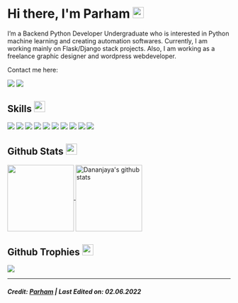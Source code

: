 <h1>Hi there, I'm Parham <img src="https://media.giphy.com/media/hvRJCLFzcasrR4ia7z/giphy.gif" width="25"></h1>   

I’m a Backend Python Developer Undergraduate who is interested in Python machine learning and creating automation softwares. Currently, I am working mainly on Flask/Django stack projects. Also, I am working as a freelance graphic designer and wordpress webdeveloper.

Contact me here: 

  <p>
    <a href="mailto:parhamdh100@gmail.com" target="_blank"><img src="https://img.shields.io/badge/-Gmail-222222?style=flat-square&logo=gmail&logoColor=white&link=mailto:parhamdh100@gmail.com)](mailto:parhamdh100@gmail.com"></a>
    <a href="https://discord.com/users/630716541754933259" target="_blank"><img src="https://img.shields.io/badge/Discord-222222?&style=flat-square&logo=discord&logoColor=white&link=https://discord.com/users/630716541754933259)](https://discord.com/users/630716541754933259"></a>
  </p>

## Skills <img src="https://media.giphy.com/media/QssGEmpkyEOhBCb7e1/giphy.gif" width="25">
![](https://img.shields.io/badge/Code-Python-informational?style=flat&logo=python&logoColor=white&color=ffffff)
![](https://img.shields.io/badge/Code-JAVA-informational?style=flat&logo=java&logoColor=white&color=ffffff)
![](https://img.shields.io/badge/Code-PHP-informational?style=flat&logo=php&logoColor=white&color=ffffff)
![](https://img.shields.io/badge/Code-HTML5-informational?style=flat&logo=html5&logoColor=white&color=ffffff)
![](https://img.shields.io/badge/Code-CSS-informational?style=flat&logo=css3&logoColor=white&color=ffffff)
![](https://img.shields.io/badge/Code-JavaScript-informational?style=flat&logo=javascript&logoColor=white&color=ffffff)
![](https://img.shields.io/badge/Database-MongoDB-informational?style=flat&logo=mongodb&logoColor=white&color=ffffff)
![](https://img.shields.io/badge/Database-MySQL-informational?style=flat&logo=mysql&logoColor=white&color=ffffff)
![](https://img.shields.io/badge/Database-SQLite-informational?style=flat&logo=sqlite&logoColor=white&color=ffffff)
![](https://img.shields.io/badge/WEB-WordPress-informational?style=flat&logo=wordpress&logoColor=white&color=ffffff)

## Github Stats <img src="https://media.giphy.com/media/cj87CxfRtrUifF3Ryk/giphy.gif" width="25">
<a href="https://github.com/movas02">
  <img align="center" src="https://github-readme-stats.vercel.app/api/top-langs/?username=movas021&show_icons=true&theme=dark&langs_count=8&count_private=true&card_width=280" height="150"/>
</a>
<a href="https://github.com/movas021">
 <img align="center" src="https://github-readme-stats.vercel.app/api?username=movas021&count_private=true&hide=stars&show_icons=true&theme=dark&line_height=27"  alt="Dananjaya's github stats" height="150" />
</a>

## Github Trophies <img src="https://media.giphy.com/media/QBw33dFlgxnzXSAS27/giphy.gif" width="25">
<img src="https://github-profile-trophy.vercel.app/?username=movas021&theme=onestar&rank=SSS,SS,S,AAA,AA,A,B,C,SECRET" />

------
##### Credit: [Parham](https://github.com/pama1999) | Last Edited on: 02.06.2022
